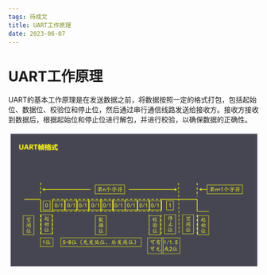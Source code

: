 ```yaml
---
tags: 待成文
title: UART工作原理
date: 2023-06-07
---
```

# UART工作原理

UART的基本工作原理是在发送数据之前，将数据按照一定的格式打包，包括起始位、数据位、校验位和停止位，然后通过串行通信线路发送给接收方。接收方接收到数据后，根据起始位和停止位进行解包，并进行校验，以确保数据的正确性。

![](assets/20230607220332017.png)